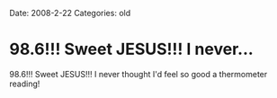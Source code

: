 Date: 2008-2-22
Categories: old

# 98.6!!! Sweet JESUS!!! I never...

98.6!!! Sweet JESUS!!! I never thought I'd feel so good a thermometer reading!
